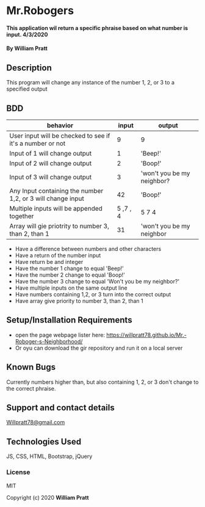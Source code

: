 # Mr.Robogers

#### This application wil return a specific phraise based on what number is input. 4/3/2020

#### By William Pratt

## Description

This program will change any instance of the number 1, 2, or 3 to a specified output

## BDD

| behavior | input | output |
| -------- | ----- | ------ |
|User input will be checked to see if it's a number or not| 9 | 9|
Input of 1 will change output| 1| 'Beep!'|
Input of 2 will change output| 2| 'Boop!'|
Input of 3 will change output| 3| 'won't you be my neighbor?|
Any Input containing the number 1,2, or 3 will change input| 42| 'Boop!'|
Multiple inputs will be appended together| 5 ,7 , 4| 5 7 4|
Array will gie priotrity to number 3, than 2, than 1| 31| 'won't you be my neighbor|

* Have a difference between numbers and other characters
* Have a return of the number input
* Have return be and integer
* Have the number 1 change to equal 'Beep!'
* Have the number 2 change to equal 'Boop!'
* Have the number 3 change to equal 'Won't you be my neighbor?'
* Have multiple inputs on the same output line
* Have numbers containing 1,2, or 3 turn into the correct output
* Have array give priority to number 3, than 2, than 1

## Setup/Installation Requirements

* open the page webpage lister here: https://willpratt78.github.io/Mr.-Roboger-s-Neighborhood/
* Or oyu can download the gir repository and run it on a local server

## Known Bugs

Currently numbers higher than, but also containing 1, 2, or 3 don't change to the correct phraise.

## Support and contact details

Willpratt78@gmail.com
## Technologies Used

JS, CSS, HTML, Bootstrap, jQuery

### License

MIT

Copyright (c) 2020 **William Pratt**